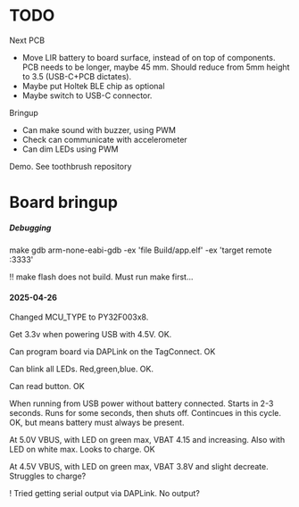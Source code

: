 
# TODO

Next PCB

- Move LIR battery to board surface, instead of on top of components.
PCB needs to be longer, maybe 45 mm.
Should reduce from 5mm height to 3.5 (USB-C+PCB dictates).
- Maybe put Holtek BLE chip as optional
- Maybe switch to USB-C connector.

Bringup

- Can make sound with buzzer, using PWM
- Check can communicate with accelerometer
- Can dim LEDs using PWM

Demo. See toothbrush repository

# Board bringup

##### Debugging

make gdb
arm-none-eabi-gdb -ex 'file Build/app.elf'  -ex 'target remote :3333'

!! make flash does not build. Must run make first...

#### 2025-04-26

Changed MCU_TYPE to PY32F003x8.

Get 3.3v when powering USB with 4.5V. OK.

Can program board via DAPLink on the TagConnect. OK

Can blink all LEDs. Red,green,blue. OK.

Can read button. OK

When running from USB power without battery connected.
Starts in 2-3 seconds. Runs for some seconds, then shuts off.
Contincues in this cycle.
OK, but means battery must always be present.

At 5.0V VBUS, with LED on green max, VBAT 4.15 and increasing.
Also with LED on white max.
Looks to charge. OK

At 4.5V VBUS, with LED on green max, VBAT 3.8V and slight decreate.
Struggles to charge?

! Tried getting serial output via DAPLink. No output?


